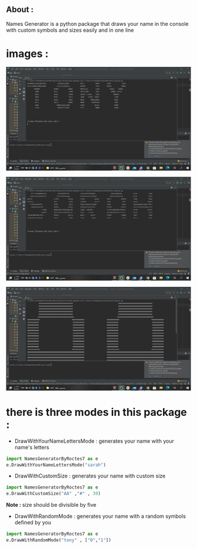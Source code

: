 ## About :
Names Generator is a python package that draws your name in the console with custom symbols and sizes easily and in one line

# images :

![image1](https://github.com/AbdulrhmanSayedAli/NamesGenerator/blob/main/images/image_1.png)

![image2](https://github.com/AbdulrhmanSayedAli/NamesGenerator/blob/main/images/image_2.png)

![image3](https://github.com/AbdulrhmanSayedAli/NamesGenerator/blob/main/images/image_3.png)


# there is three modes in this package :

* DrawWithYourNameLettersMode : generates your name with your name's letters


```python
import NamesGeneratorByRoctes7 as e
e.DrawWithYourNameLettersMode("sarah")
```


* DrawWithCustomSize : generates your name with custom size

```python
import NamesGeneratorByRoctes7 as e
e.DrawWithCustomSize("AA" ,"#" , 30)
```
<b> Note : </b> size should be divisible by five

* DrawWithRandomMode : generates your name with a random symbols defined by you

```python
import NamesGeneratorByRoctes7 as e
e.DrawWithRandomMode("tony" , ["0","1"])
```